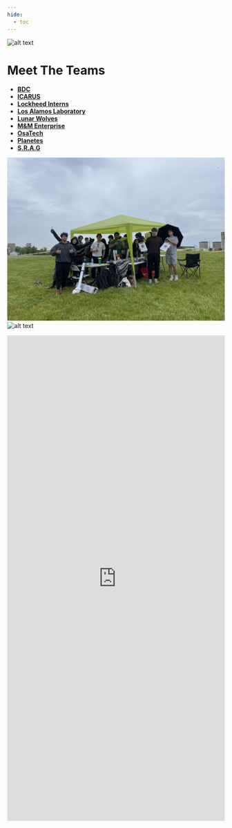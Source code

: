 ```yaml
---
hide:
  - toc
---
```


![alt text](<Screenshot 2024-07-01 at 11.04.24 PM.png>)




# Meet The Teams

<div class="grid cards" markdown>

- [__BDC__](BDC)
- [__ICARUS__](ICARUS)
- [__Lockheed Interns__](Lockheed-Interns)
- [__Los Alamos Laboratory__](Los-Alamos-Laboratory)
- [__Lunar Wolves__](Lunar-Wolves)
- [__M&M Enterprise__](M%26M-Enterprise)
- [__OsaTech__](OsaTech)
- [__Planetes__](Planetes)
- [__S.R.A.G__](S.R.A.G)



</div>

![alt text](IMG_6775.jpg)
![alt text](IMG_5183.jpg)


<div style="display: flex; justify-content: center;">
<iframe width="550" height="1125" src="https://docs.google.com/spreadsheets/d/e/2PACX-1vS-k1uMF0j1fuYFC8y9xTXoBtfGX6vRpnVRpYMMufF_O6_QYw8RuzwmwfIdyw429LFG605dHb1c6QXj/pubhtml?widget=true&amp;headers=false" frameborder="0" marginheight="0" marginwidth="0">Loading...</iframe>
</div>